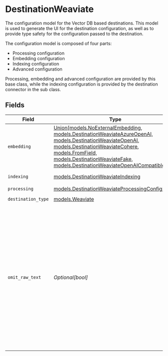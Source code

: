 # DestinationWeaviate

The configuration model for the Vector DB based destinations. This model is used to generate the UI for the destination configuration,
as well as to provide type safety for the configuration passed to the destination.

The configuration model is composed of four parts:
* Processing configuration
* Embedding configuration
* Indexing configuration
* Advanced configuration

Processing, embedding and advanced configuration are provided by this base class, while the indexing configuration is provided by the destination connector in the sub class.


## Fields

| Field                                                                                                                                                                                                                                                                                   | Type                                                                                                                                                                                                                                                                                    | Required                                                                                                                                                                                                                                                                                | Description                                                                                                                                                                                                                                                                             |
| --------------------------------------------------------------------------------------------------------------------------------------------------------------------------------------------------------------------------------------------------------------------------------------- | --------------------------------------------------------------------------------------------------------------------------------------------------------------------------------------------------------------------------------------------------------------------------------------- | --------------------------------------------------------------------------------------------------------------------------------------------------------------------------------------------------------------------------------------------------------------------------------------- | --------------------------------------------------------------------------------------------------------------------------------------------------------------------------------------------------------------------------------------------------------------------------------------- |
| `embedding`                                                                                                                                                                                                                                                                             | [Union[models.NoExternalEmbedding, models.DestinationWeaviateAzureOpenAI, models.DestinationWeaviateOpenAI, models.DestinationWeaviateCohere, models.FromField, models.DestinationWeaviateFake, models.DestinationWeaviateOpenAICompatible]](../models/destinationweaviateembedding.md) | :heavy_check_mark:                                                                                                                                                                                                                                                                      | Embedding configuration                                                                                                                                                                                                                                                                 |
| `indexing`                                                                                                                                                                                                                                                                              | [models.DestinationWeaviateIndexing](../models/destinationweaviateindexing.md)                                                                                                                                                                                                          | :heavy_check_mark:                                                                                                                                                                                                                                                                      | Indexing configuration                                                                                                                                                                                                                                                                  |
| `processing`                                                                                                                                                                                                                                                                            | [models.DestinationWeaviateProcessingConfigModel](../models/destinationweaviateprocessingconfigmodel.md)                                                                                                                                                                                | :heavy_check_mark:                                                                                                                                                                                                                                                                      | N/A                                                                                                                                                                                                                                                                                     |
| `destination_type`                                                                                                                                                                                                                                                                      | [models.Weaviate](../models/weaviate.md)                                                                                                                                                                                                                                                | :heavy_check_mark:                                                                                                                                                                                                                                                                      | N/A                                                                                                                                                                                                                                                                                     |
| `omit_raw_text`                                                                                                                                                                                                                                                                         | *Optional[bool]*                                                                                                                                                                                                                                                                        | :heavy_minus_sign:                                                                                                                                                                                                                                                                      | Do not store the text that gets embedded along with the vector and the metadata in the destination. If set to true, only the vector and the metadata will be stored - in this case raw text for LLM use cases needs to be retrieved from another source.                                |